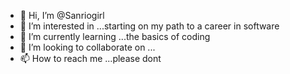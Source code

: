 - 👋 Hi, I’m @Sanriogirl
- 👀 I’m interested in ...starting on my path to a career in software
- 🌱 I’m currently learning ...the basics of coding
- 💞️ I’m looking to collaborate on ...
- 📫 How to reach me ...please dont

<!---
Sanriogirl/Sanriogirl is a ✨ special ✨ repository because its `README.md` (this file) appears on your GitHub profile.
You can click the Preview link to take a look at your changes.
--->
